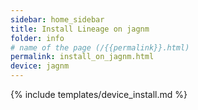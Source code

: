 ```yaml
---
sidebar: home_sidebar
title: Install Lineage on jagnm
folder: info
# name of the page (/{{permalink}}.html)
permalink: install_on_jagnm.html
device: jagnm
---
```

{% include templates/device_install.md %}
